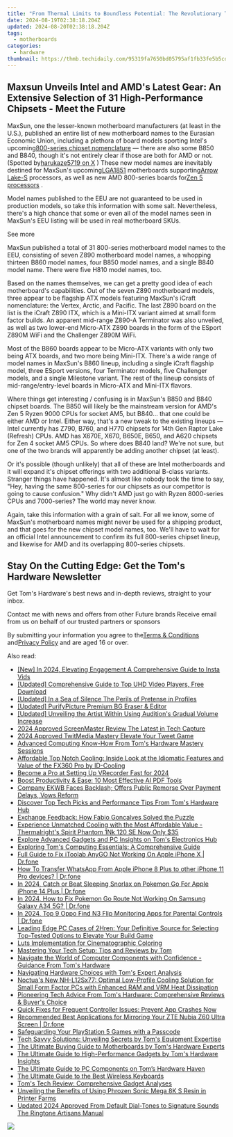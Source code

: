 ```yaml
---
title: "From Thermal Limits to Boundless Potential: The Revolutionary Tech of PCIe 6.0"
date: 2024-08-19T02:38:18.204Z
updated: 2024-08-20T02:38:18.204Z
tags:
  - motherboards
categories:
  - hardware
thumbnail: https://thmb.techidaily.com/95319fa7650bd05795af1fb33fe5b5cd95af24d0dada7d401d99297b6e29ccbd.jpg
---
```


## Maxsun Unveils Intel and AMD's Latest Gear: An Extensive Selection of 31 High-Performance Chipsets - Meet the Future

MaxSun, one the lesser-known motherboard manufacturers (at least in the U.S.), published an entire list of new motherboard names to the Eurasian Economic Union, including a plethora of board models sporting Intel's upcoming[800-series chipset nomenclature](https://tools.techidaily.com) — there are also some B850 and B840, though it's not entirely clear if those are both for AMD or not. (Spotted by[harukaze5719 on X](https://x.com/harukaze5719/status/1795781651248877963) ) These new model names are inevitably destined for MaxSun's upcoming[LGA1851](https://tools.techidaily.com) motherboards supporting[Arrow Lake-S](https://tools.techidaily.com) processors, as well as new AMD 800-series boards for[Zen 5 processors](https://tools.techidaily.com) .  
  
 Model names published to the EEU are not guaranteed to be used in production models, so take this information with some salt. Nevertheless, there's a high chance that some or even all of the model names seen in MaxSun's EEU listing will be used in real motherboard SKUs.

 See more

 MaxSun published a total of 31 800-series motherboard model names to the EEU, consisting of seven Z890 motherboard model names, a whopping thirteen B860 model names, four B850 model names, and a single B840 model name. There were five H810 model names, too.  
  
 Based on the names themselves, we can get a pretty good idea of each motherboard's capabilities. Out of the seven Z890 motherboard models, three appear to be flagship ATX models featuring MaxSun's iCraft nomenclature: the Vertex, Arctic, and Pacific. The last Z890 board on the list is the iCraft Z890 ITX, which is a Mini-ITX variant aimed at small form factor builds. An apparent mid-range Z890-A Terminator was also unveiled, as well as two lower-end Micro-ATX Z890 boards in the form of the ESport Z890M WiFi and the Challenger Z890M WiFi.  
  
 Most of the B860 boards appear to be Micro-ATX variants with only two being ATX boards, and two more being Mini-ITX. There's a wide range of model names in MaxSun's B860 lineup, including a single iCraft flagship model, three ESport versions, four Terminator models, five Challenger models, and a single Milestone variant. The rest of the lineup consists of mid-range/entry-level boards in Micro-ATX and Mini-ITX flavors.  
  
 Where things get interesting / confusing is in MaxSun's B850 and B840 chipset boards. The B850 will likely be the mainstream version for AMD's Zen 5 Ryzen 9000 CPUs for socket AM5, but B840... that one could be either AMD or Intel. Either way, that's a new tweak to the existing lineups — Intel currently has Z790, B760, and H770 chipsets for 14th Gen Raptor Lake (Refresh) CPUs. AMD has X670E, X670, B650E, B650, and A620 chipsets for Zen 4 socket AM5 CPUs. So where does B840 land? We're not sure, but one of the two brands will apparently be adding another chipset (at least).  
  
 Or it's possible (though unlikely) that all of these are Intel motherboards and it will expand it's chipset offerings with two additional B-class variants. Stranger things have happened. It's almost like nobody took the time to say, "Hey, having the same 800-series for our chipsets as our competitor is going to cause confusion." Why didn't AMD just go with Ryzen 8000-series CPUs and 7000-series? The world may never know.  
  
 Again, take this information with a grain of salt. For all we know, some of MaxSun's motherboard names might never be used for a shipping product, and that goes for the new chipset model names, too. We'll have to wait for an official Intel announcement to confirm its full 800-series chipset lineup, and likewise for AMD and its overlapping 800-series chipsets.

## Stay On the Cutting Edge: Get the Tom's Hardware Newsletter

 Get Tom's Hardware's best news and in-depth reviews, straight to your inbox.

 Contact me with news and offers from other Future brands  Receive email from us on behalf of our trusted partners or sponsors

 By submitting your information you agree to the[Terms & Conditions](https://futureplc.com/terms-conditions/) and[Privacy Policy](https://futureplc.com/privacy-policy/) and are aged 16 or over.

<ins class="adsbygoogle"
     style="display:block"
     data-ad-format="autorelaxed"
     data-ad-client="ca-pub-7571918770474297"
     data-ad-slot="1223367746"></ins>



<ins class="adsbygoogle"
     style="display:block"
     data-ad-client="ca-pub-7571918770474297"
     data-ad-slot="8358498916"
     data-ad-format="auto"
     data-full-width-responsive="true"></ins>

<span class="atpl-alsoreadstyle">Also read:</span>
<div><ul>
<li><a href="https://instagram-videos.techidaily.com/new-in-2024-elevating-engagement-a-comprehensive-guide-to-insta-vids/"><u>[New] In 2024, Elevating Engagement  A Comprehensive Guide to Insta Vids</u></a></li>
<li><a href="https://extra-hints.techidaily.com/updated-comprehensive-guide-to-top-uhd-video-players-free-download/"><u>[Updated] Comprehensive Guide to Top UHD Video Players, Free Download</u></a></li>
<li><a href="https://instagram-video-recordings.techidaily.com/updated-in-a-sea-of-silence-the-perils-of-pretense-in-profiles/"><u>[Updated] In a Sea of Silence  The Perils of Pretense in Profiles</u></a></li>
<li><a href="https://extra-guidance.techidaily.com/updated-purifypicture-premium-bg-eraser-and-editor/"><u>[Updated] PurifyPicture  Premium BG Eraser & Editor</u></a></li>
<li><a href="https://some-skills.techidaily.com/updated-unveiling-the-artist-within-using-auditions-gradual-volume-increase/"><u>[Updated] Unveiling the Artist Within  Using Audition's Gradual Volume Increase</u></a></li>
<li><a href="https://screen-mirroring-recording.techidaily.com/2024-approved-screenmaster-review-the-latest-in-tech-capture/"><u>2024 Approved  ScreenMaster Review  The Latest in Tech Capture</u></a></li>
<li><a href="https://twitter-clips.techidaily.com/2024-approved-twitmedia-mastery-elevate-your-tweet-game/"><u>2024 Approved  TwitMedia Mastery  Elevate Your Tweet Game</u></a></li>
<li><a href="https://hardware-tips.techidaily.com/advanced-computing-know-how-from-toms-hardware-mastery-sessions/"><u>Advanced Computing Know-How From Tom's Hardware Mastery Sessions</u></a></li>
<li><a href="https://hardware-tips.techidaily.com/affordable-top-notch-cooling-inside-look-at-the-idiomatic-features-and-value-of-the-fx360-pro-by-id-cooling/"><u>Affordable Top Notch Cooling: Inside Look at the Idiomatic Features and Value of the FX360 Pro by ID-Cooling</u></a></li>
<li><a href="https://screen-recording.techidaily.com/become-a-pro-at-setting-up-vrecorder-fast-for-2024/"><u>Become a Pro at Setting Up VRecorder Fast for 2024</u></a></li>
<li><a href="https://tech-revival.techidaily.com/boost-productivity-and-ease-10-most-effective-ai-pdf-tools/"><u>Boost Productivity & Ease: 10 Most Effective AI PDF Tools</u></a></li>
<li><a href="https://hardware-tips.techidaily.com/company-ekwb-faces-backlash-offers-public-remorse-over-payment-delays-vows-reform/"><u>Company EKWB Faces Backlash; Offers Public Remorse Over Payment Delays, Vows Reform</u></a></li>
<li><a href="https://hardware-tips.techidaily.com/discover-top-tech-picks-and-performance-tips-from-toms-hardware-hub/"><u>Discover Top Tech Picks and Performance Tips From Tom's Hardware Hub</u></a></li>
<li><a href="https://data-wizards.techidaily.com/exchange-feedback-how-fabio-goncalves-solved-the-puzzle/"><u>Exchange Feedback: How Fabio Goncalves Solved the Puzzle</u></a></li>
<li><a href="https://hardware-tips.techidaily.com/experience-unmatched-cooling-with-the-most-affordable-value-thermalrights-spirit-phantom-1nk-120-se-now-only-35/"><u>Experience Unmatched Cooling with the Most Affordable Value - Thermalright's Spirit Phantom 1Nk 120 SE Now Only $35</u></a></li>
<li><a href="https://hardware-tips.techidaily.com/explore-advanced-gadgets-and-pc-insights-on-toms-electronics-hub/"><u>Explore Advanced Gadgets and PC Insights on Tom's Electronics Hub</u></a></li>
<li><a href="https://hardware-tips.techidaily.com/exploring-toms-computing-essentials-a-comprehensive-guide/"><u>Exploring Tom's Computing Essentials: A Comprehensive Guide</u></a></li>
<li><a href="https://fake-location.techidaily.com/full-guide-to-fix-itoolab-anygo-not-working-on-apple-iphone-x-drfone-by-drfone-virtual-ios/"><u>Full Guide to Fix iToolab AnyGO Not Working On Apple iPhone X | Dr.fone</u></a></li>
<li><a href="https://techidaily.com/how-to-transfer-whatsapp-from-apple-iphone-8-plus-to-other-iphone-11-pro-devices-drfone-by-drfone-transfer-whatsapp-from-ios-transfer-whatsapp-from-ios/"><u>How To Transfer WhatsApp From Apple iPhone 8 Plus to other iPhone 11 Pro devices? | Dr.fone</u></a></li>
<li><a href="https://ios-pokemon-go.techidaily.com/in-2024-catch-or-beat-sleeping-snorlax-on-pokemon-go-for-apple-iphone-14-plus-drfone-by-drfone-virtual-ios/"><u>In 2024, Catch or Beat Sleeping Snorlax on Pokemon Go For Apple iPhone 14 Plus | Dr.fone</u></a></li>
<li><a href="https://change-location.techidaily.com/in-2024-how-to-fix-pokemon-go-route-not-working-on-samsung-galaxy-a34-5g-drfone-by-drfone-virtual-android/"><u>In 2024, How to Fix Pokemon Go Route Not Working On Samsung Galaxy A34 5G? | Dr.fone</u></a></li>
<li><a href="https://android-location-track.techidaily.com/in-2024-top-9-oppo-find-n3-flip-monitoring-apps-for-parental-controls-drfone-by-drfone-virtual-android/"><u>In 2024, Top 9 Oppo Find N3 Flip Monitoring Apps for Parental Controls | Dr.fone</u></a></li>
<li><a href="https://hardware-tips.techidaily.com/leading-edge-pc-cases-of-2hren-your-definitive-source-for-selecting-top-tested-options-to-elevate-your-build-game/"><u>Leading Edge PC Cases of 2Hren: Your Definitive Source for Selecting Top-Tested Options to Elevate Your Build Game</u></a></li>
<li><a href="https://extra-lessons.techidaily.com/luts-implementation-for-cinematographic-coloring/"><u>Luts Implementation for Cinematographic Coloring</u></a></li>
<li><a href="https://hardware-tips.techidaily.com/mastering-your-tech-setup-tips-and-reviews-by-tom/"><u>Mastering Your Tech Setup: Tips and Reviews by Tom</u></a></li>
<li><a href="https://hardware-tips.techidaily.com/navigate-the-world-of-computer-components-with-confidence-guidance-from-toms-hardware/"><u>Navigate the World of Computer Components with Confidence - Guidance From Tom's Hardware</u></a></li>
<li><a href="https://hardware-tips.techidaily.com/navigating-hardware-choices-with-toms-expert-analysis/"><u>Navigating Hardware Choices with Tom's Expert Analysis</u></a></li>
<li><a href="https://hardware-tips.techidaily.com/noctuas-new-nh-l12sx77-optimal-low-profile-cooling-solution-for-small-form-factor-pcs-with-enhanced-ram-and-vrm-heat-dissipation/"><u>Noctua's New NH-L12Sx77: Optimal Low-Profile Cooling Solution for Small Form Factor PCs with Enhanced RAM and VRM Heat Dissipation</u></a></li>
<li><a href="https://hardware-tips.techidaily.com/pioneering-tech-advice-from-toms-hardware-comprehensive-reviews-and-buyers-choice/"><u>Pioneering Tech Advice From Tom's Hardware: Comprehensive Reviews & Buyer's Choice</u></a></li>
<li><a href="https://win-blog.techidaily.com/quick-fixes-for-frequent-controller-issues-prevent-app-crashes-now/"><u>Quick Fixes for Frequent Controller Issues: Prevent App Crashes Now</u></a></li>
<li><a href="https://screen-mirror.techidaily.com/recommended-best-applications-for-mirroring-your-zte-nubia-z60-ultra-screen-drfone-by-drfone-android/"><u>Recommended Best Applications for Mirroring Your ZTE Nubia Z60 Ultra Screen | Dr.fone</u></a></li>
<li><a href="https://games-able.techidaily.com/safeguarding-your-playstation-5-games-with-a-passcode/"><u>Safeguarding Your PlayStation 5 Games with a Passcode</u></a></li>
<li><a href="https://hardware-tips.techidaily.com/tech-savvy-solutions-unveiling-secrets-by-toms-equipment-expertise/"><u>Tech Savvy Solutions: Unveiling Secrets by Tom's Equipment Expertise</u></a></li>
<li><a href="https://hardware-tips.techidaily.com/the-ultimate-buying-guide-to-motherboards-by-toms-hardware-experts/"><u>The Ultimate Buying Guide to Motherboards by Tom's Hardware Experts</u></a></li>
<li><a href="https://hardware-tips.techidaily.com/the-ultimate-guide-to-high-performance-gadgets-by-toms-hardware-insights/"><u>The Ultimate Guide to High-Performance Gadgets by Tom's Hardware Insights</u></a></li>
<li><a href="https://hardware-tips.techidaily.com/the-ultimate-guide-to-pc-components-on-toms-hardware-haven/"><u>The Ultimate Guide to PC Components on Tom’s Hardware Haven</u></a></li>
<li><a href="https://hardware-tips.techidaily.com/the-ultimate-guide-to-the-best-wireless-keyboards/"><u>The Ultimate Guide to the Best Wireless Keyboards</u></a></li>
<li><a href="https://hardware-tips.techidaily.com/toms-tech-review-comprehensive-gadget-analyses/"><u>Tom's Tech Review: Comprehensive Gadget Analyses</u></a></li>
<li><a href="https://hardware-tips.techidaily.com/unveiling-the-benefits-of-using-phrozen-sonic-mega-8k-s-resin-in-printer-farms/"><u>Unveiling the Benefits of Using Phrozen Sonic Mega 8K S Resin in Printer Farms</u></a></li>
<li><a href="https://audio-editing.techidaily.com/updated-2024-approved-from-default-dial-tones-to-signature-sounds-the-ringtone-artisans-manual/"><u>Updated 2024 Approved From Default Dial-Tones to Signature Sounds The Ringtone Artisans Manual</u></a></li>
</ul></div>

<!-- affiliate ads begin -->
<a href="https://shop.copernic.com/order/checkout.php?PRODS=41033095&QTY=1&AFFILIATE=108875&CART=1"><img src="https://secure.2checkout.com/images/merchant/8d30aa96e72440759f74bd2306c1fa3d/Copernic-2023-Affiliate-728x90-Advanced-3YR.png" border="0"></a>
<!-- affiliate ads end -->